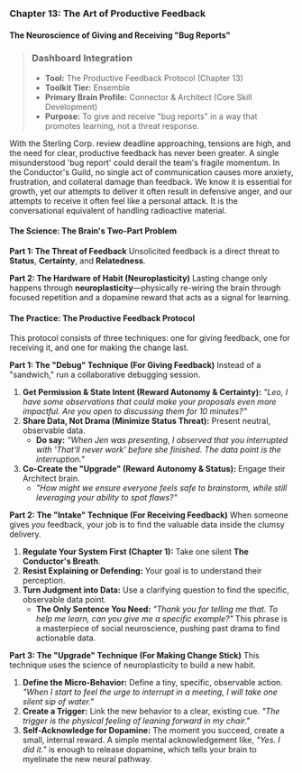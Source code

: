 ### **Chapter 13: The Art of Productive Feedback**
#### The Neuroscience of Giving and Receiving "Bug Reports"

> ### **Dashboard Integration**
>
> *   **Tool:** The Productive Feedback Protocol (Chapter 13)
> *   **Toolkit Tier:** Ensemble
> *   **Primary Brain Profile:** Connector & Architect (Core Skill Development)
> *   **Purpose:** To give and receive "bug reports" in a way that promotes learning, not a threat response.

With the Sterling Corp. review deadline approaching, tensions are high, and the need for clear, productive feedback has never been greater. A single misunderstood 'bug report' could derail the team's fragile momentum. In the Conductor's Guild, no single act of communication causes more anxiety, frustration, and collateral damage than feedback. We know it is essential for growth, yet our attempts to deliver it often result in defensive anger, and our attempts to receive it often feel like a personal attack. It is the conversational equivalent of handling radioactive material.

#### **The Science: The Brain's Two-Part Problem**

**Part 1: The Threat of Feedback**
Unsolicited feedback is a direct threat to **Status**, **Certainty**, and **Relatedness**.

**Part 2: The Hardware of Habit (Neuroplasticity)**
Lasting change only happens through **neuroplasticity**—physically re-wiring the brain through focused repetition and a dopamine reward that acts as a signal for learning.

#### **The Practice: The Productive Feedback Protocol**

This protocol consists of three techniques: one for giving feedback, one for receiving it, and one for making the change last.

**Part 1: The "Debug" Technique (For Giving Feedback)**
Instead of a "sandwich," run a collaborative debugging session.
1.  **Get Permission & State Intent (Reward Autonomy & Certainty):** *"Leo, I have some observations that could make your proposals even more impactful. Are you open to discussing them for 10 minutes?"*
2.  **Share Data, Not Drama (Minimize Status Threat):** Present neutral, observable data.
    *   **Do say:** *"When Jen was presenting, I observed that you interrupted with 'That'll never work' before she finished. The data point is the interruption."*
3.  **Co-Create the "Upgrade" (Reward Autonomy & Status):** Engage their Architect brain.
    *   *"How might we ensure everyone feels safe to brainstorm, while still leveraging your ability to spot flaws?"*

**Part 2: The "Intake" Technique (For Receiving Feedback)**
When someone gives *you* feedback, your job is to find the valuable data inside the clumsy delivery.
1.  **Regulate Your System First (Chapter 1):** Take one silent **The Conductor's Breath**.
2.  **Resist Explaining or Defending:** Your goal is to understand their perception.
3.  **Turn Judgment into Data:** Use a clarifying question to find the specific, observable data point.
    *   **The Only Sentence You Need:** *"Thank you for telling me that. To help me learn, can you give me a specific example?"*
This phrase is a masterpiece of social neuroscience, pushing past drama to find actionable data.

**Part 3: The "Upgrade" Technique (For Making Change Stick)**
This technique uses the science of neuroplasticity to build a new habit.
1.  **Define the Micro-Behavior:** Define a tiny, specific, observable action. *"When I start to feel the urge to interrupt in a meeting, I will take one silent sip of water."*
2.  **Create a Trigger:** Link the new behavior to a clear, existing cue. *"The trigger is the physical feeling of leaning forward in my chair."*
3.  **Self-Acknowledge for Dopamine:** The moment you succeed, create a small, internal reward. A simple mental acknowledgement like, *"Yes. I did it."* is enough to release dopamine, which tells your brain to myelinate the new neural pathway.
      